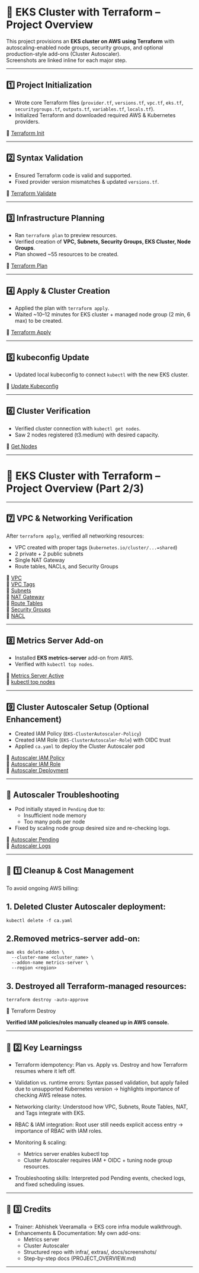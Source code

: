 # 🚀 EKS Cluster with Terraform – Project Overview

This project provisions an **EKS cluster on AWS using Terraform** with autoscaling-enabled node groups, security groups, and optional production-style add-ons (Cluster Autoscaler).  
Screenshots are linked inline for each major step.

---

## 1️⃣ Project Initialization

- Wrote core Terraform files (`provider.tf`, `versions.tf`, `vpc.tf`, `eks.tf`, `securitygroups.tf`, `outputs.tf`, `variables.tf`, `locals.tf`).
- Initialized Terraform and downloaded required AWS & Kubernetes providers.

📸 [Terraform Init](../docs/screenshots/init.png)

---

## 2️⃣ Syntax Validation

- Ensured Terraform code is valid and supported.
- Fixed provider version mismatches & updated `versions.tf`.

📸 [Terraform Validate](../docs/screenshots/validate.png)

---

## 3️⃣ Infrastructure Planning

- Ran `terraform plan` to preview resources.
- Verified creation of **VPC, Subnets, Security Groups, EKS Cluster, Node Groups**.
- Plan showed ~55 resources to be created.

📸 [Terraform Plan](../docs/screenshots/plan.png)

---

## 4️⃣ Apply & Cluster Creation

- Applied the plan with `terraform apply`.
- Waited ~10–12 minutes for EKS cluster + managed node group (2 min, 6 max) to be created.

📸 [Terraform Apply](../docs/screenshots/apply.png)

---

## 5️⃣ kubeconfig Update

- Updated local kubeconfig to connect `kubectl` with the new EKS cluster.

📸 [Update Kubeconfig](../docs/screenshots/update-kubeconfig.png)

---

## 6️⃣ Cluster Verification

- Verified cluster connection with `kubectl get nodes`.
- Saw 2 nodes registered (t3.medium) with desired capacity.

📸 [Get Nodes](../docs/screenshots/get-nodes.png)

---
# 🚀 EKS Cluster with Terraform – Project Overview (Part 2/3)

---

## 7️⃣ VPC & Networking Verification

After `terraform apply`, verified all networking resources:

- VPC created with proper tags (`kubernetes.io/cluster/...=shared`)
- 2 private + 2 public subnets
- Single NAT Gateway
- Route tables, NACLs, and Security Groups

📸 [VPC](../docs/screenshots/shubhxt-eks-vpc.png)  
📸 [VPC Tags](../docs/screenshots/shubhxt-eks-vpc-tags.png)  
📸 [Subnets](../docs/screenshots/subnets-vpc.png)  
📸 [NAT Gateway](../docs/screenshots/nat-gateway-vpc.png)  
📸 [Route Tables](../docs/screenshots/route-tables-vpc.png)  
📸 [Security Groups](../docs/screenshots/security-groups-vpc.png)  
📸 [NACL](../docs/screenshots/nacl-vpc.png)

---

## 8️⃣ Metrics Server Add-on

- Installed **EKS metrics-server** add-on from AWS.
- Verified with `kubectl top nodes`.

📸 [Metrics Server Active](../docs/screenshots/metrics-server.png)  
📸 [kubectl top nodes](../docs/screenshots/kubectl-top-nodes.png)

---

## 9️⃣ Cluster Autoscaler Setup (Optional Enhancement)

- Created IAM Policy (`EKS-ClusterAutoscaler-Policy`)  
- Created IAM Role (`EKS-ClusterAutoscaler-Role`) with OIDC trust  
- Applied `ca.yaml` to deploy the Cluster Autoscaler pod

📸 [Autoscaler IAM Policy](../docs/screenshots/ca-policy.png)  
📸 [Autoscaler IAM Role](../docs/screenshots/ca-trust.png)  
📸 [Autoscaler Deployment](../docs/screenshots/ca-deploy.png)

---

## 🔧 Autoscaler Troubleshooting

- Pod initially stayed in `Pending` due to:
  - Insufficient node memory
  - Too many pods per node
- Fixed by scaling node group desired size and re-checking logs.

📸 [Autoscaler Pending](../docs/screenshots/ca-pending.png)  
📸 [Autoscaler Logs](../docs/screenshots/ca-logs.png)

---

## 🔄 1️⃣ Cleanup & Cost Management

To avoid ongoing AWS billing:

## 1. Deleted Cluster Autoscaler deployment:
```
kubectl delete -f ca.yaml
```
## 2.Removed metrics-server add-on:
```
aws eks delete-addon \
  --cluster-name <cluster_name> \
  --addon-name metrics-server \
  --region <region>
```
## 3. Destroyed all Terraform-managed resources:
```
terraform destroy -auto-approve
```
📸 Terraform Destroy


**Verified IAM policies/roles manually cleaned up in AWS console.**

---

## 📝 2️⃣ Key Learningss

- Terraform idempotency:
Plan vs. Apply vs. Destroy and how Terraform resumes where it left off.

- Validation vs. runtime errors:
Syntax passed validation, but apply failed due to unsupported Kubernetes version → highlights importance of checking AWS release notes.

- Networking clarity:
Understood how VPC, Subnets, Route Tables, NAT, and Tags integrate with EKS.

- RBAC & IAM integration:
Root user still needs explicit access entry → importance of RBAC with IAM roles.

- Monitoring & scaling:

	- Metrics server enables kubectl top
	- Cluster Autoscaler requires IAM + OIDC + tuning node group resources.

- Troubleshooting skills:
Interpreted pod Pending events, checked logs, and fixed scheduling issues.

--- 

## 🙌 3️⃣ Credits
- Trainer: Abhishek Veeramalla → EKS core infra module walkthrough.
- Enhancements & Documentation: My own add-ons:
	- Metrics server
	- Cluster Autoscaler
	- Structured repo with infra/, extras/, docs/screenshots/
	- Step-by-step docs (PROJECT_OVERVIEW.md)

---
